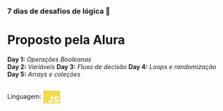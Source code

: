 ### 7 dias de desafios de lógica 🚀
# Proposto pela Alura

**Day 1:**
*Operações Booleanas* <br />
**Day 2:**
*Variáveis*
**Day 3:**
*Fluxo de decisão*
**Day 4:**
*Loops e randomização*
**Day 5:**
*Arrays e coleções*


##
Linguagem:
  <img align="center" alt="Thalita-Js" height="30" width="40" src="https://raw.githubusercontent.com/devicons/devicon/master/icons/javascript/javascript-plain.svg">

